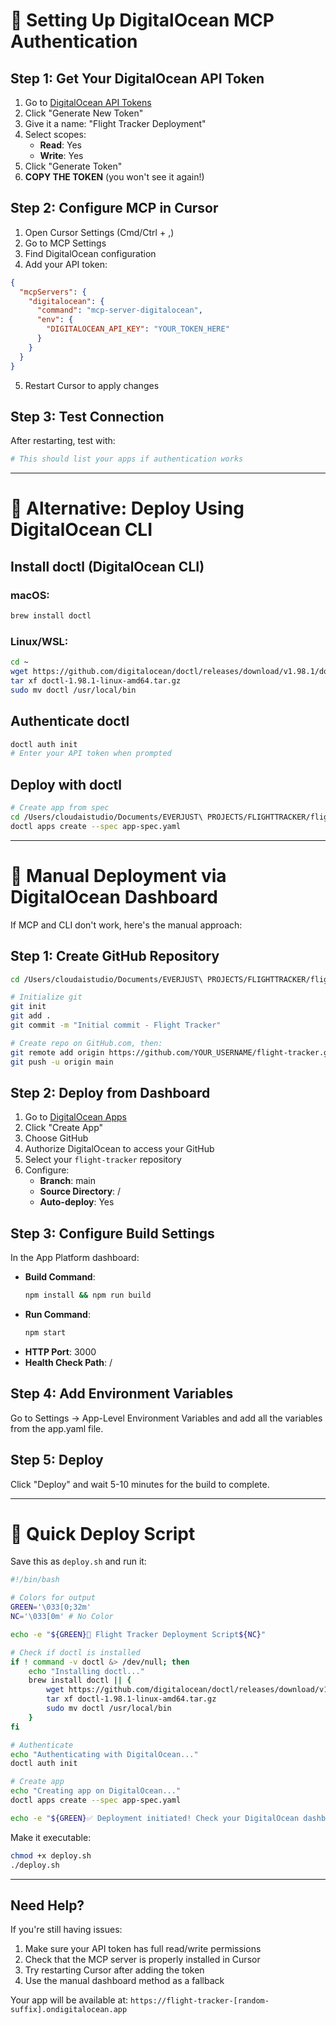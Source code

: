 # 🔧 Setting Up DigitalOcean MCP Authentication

## Step 1: Get Your DigitalOcean API Token

1. Go to [DigitalOcean API Tokens](https://cloud.digitalocean.com/account/api/tokens)
2. Click "Generate New Token"
3. Give it a name: "Flight Tracker Deployment"
4. Select scopes:
   - **Read**: Yes
   - **Write**: Yes
5. Click "Generate Token"
6. **COPY THE TOKEN** (you won't see it again!)

## Step 2: Configure MCP in Cursor

1. Open Cursor Settings (Cmd/Ctrl + ,)
2. Go to MCP Settings
3. Find DigitalOcean configuration
4. Add your API token:

```json
{
  "mcpServers": {
    "digitalocean": {
      "command": "mcp-server-digitalocean",
      "env": {
        "DIGITALOCEAN_API_KEY": "YOUR_TOKEN_HERE"
      }
    }
  }
}
```

5. Restart Cursor to apply changes

## Step 3: Test Connection

After restarting, test with:
```bash
# This should list your apps if authentication works
```

---

# 🚀 Alternative: Deploy Using DigitalOcean CLI

## Install doctl (DigitalOcean CLI)

### macOS:
```bash
brew install doctl
```

### Linux/WSL:
```bash
cd ~
wget https://github.com/digitalocean/doctl/releases/download/v1.98.1/doctl-1.98.1-linux-amd64.tar.gz
tar xf doctl-1.98.1-linux-amd64.tar.gz
sudo mv doctl /usr/local/bin
```

## Authenticate doctl
```bash
doctl auth init
# Enter your API token when prompted
```

## Deploy with doctl

```bash
# Create app from spec
cd /Users/cloudaistudio/Documents/EVERJUST\ PROJECTS/FLIGHTTRACKER/flight-tracker
doctl apps create --spec app-spec.yaml
```

---

# 📱 Manual Deployment via DigitalOcean Dashboard

If MCP and CLI don't work, here's the manual approach:

## Step 1: Create GitHub Repository

```bash
cd /Users/cloudaistudio/Documents/EVERJUST\ PROJECTS/FLIGHTTRACKER/flight-tracker

# Initialize git
git init
git add .
git commit -m "Initial commit - Flight Tracker"

# Create repo on GitHub.com, then:
git remote add origin https://github.com/YOUR_USERNAME/flight-tracker.git
git push -u origin main
```

## Step 2: Deploy from Dashboard

1. Go to [DigitalOcean Apps](https://cloud.digitalocean.com/apps)
2. Click "Create App"
3. Choose GitHub
4. Authorize DigitalOcean to access your GitHub
5. Select your `flight-tracker` repository
6. Configure:
   - **Branch**: main
   - **Source Directory**: /
   - **Auto-deploy**: Yes

## Step 3: Configure Build Settings

In the App Platform dashboard:

- **Build Command**: 
  ```bash
  npm install && npm run build
  ```
- **Run Command**: 
  ```bash
  npm start
  ```
- **HTTP Port**: 3000
- **Health Check Path**: /

## Step 4: Add Environment Variables

Go to Settings → App-Level Environment Variables and add all the variables from the app.yaml file.

## Step 5: Deploy

Click "Deploy" and wait 5-10 minutes for the build to complete.

---

# 🎯 Quick Deploy Script

Save this as `deploy.sh` and run it:

```bash
#!/bin/bash

# Colors for output
GREEN='\033[0;32m'
NC='\033[0m' # No Color

echo -e "${GREEN}🚀 Flight Tracker Deployment Script${NC}"

# Check if doctl is installed
if ! command -v doctl &> /dev/null; then
    echo "Installing doctl..."
    brew install doctl || {
        wget https://github.com/digitalocean/doctl/releases/download/v1.98.1/doctl-1.98.1-linux-amd64.tar.gz
        tar xf doctl-1.98.1-linux-amd64.tar.gz
        sudo mv doctl /usr/local/bin
    }
fi

# Authenticate
echo "Authenticating with DigitalOcean..."
doctl auth init

# Create app
echo "Creating app on DigitalOcean..."
doctl apps create --spec app-spec.yaml

echo -e "${GREEN}✅ Deployment initiated! Check your DigitalOcean dashboard.${NC}"
```

Make it executable:
```bash
chmod +x deploy.sh
./deploy.sh
```

---

## Need Help?

If you're still having issues:
1. Make sure your API token has full read/write permissions
2. Check that the MCP server is properly installed in Cursor
3. Try restarting Cursor after adding the token
4. Use the manual dashboard method as a fallback

Your app will be available at:
`https://flight-tracker-[random-suffix].ondigitalocean.app`
